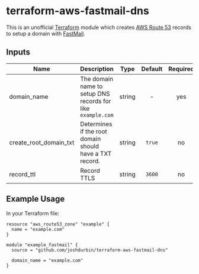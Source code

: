 # terraform-aws-fastmail-dns

This is an unofficial [Terraform](https://www.terraform.io) module which creates
[AWS Route 53](https://aws.amazon.com/route53/) records to setup a domain with
[FastMail](https://www.fastmail.com).

## Inputs

| Name | Description | Type | Default | Required |
|------|-------------|:----:|:-----:|:-----:|
| domain\_name | The domain name to setup DNS records for like `example.com` | string | - | yes |
| create\_root\_domain\_txt | Determines if the root domain should have a TXT record. | string | `true` | no |
| record\_ttl | Record TTLS | string | `3600` | no |

## Example Usage

In your Terraform file:

```
resource "aws_route53_zone" "example" {
  name = "example.com"
}

module "example_fastmail" {
  source = "github.com/joshdurbin/terraform-aws-fastmail-dns"

  domain_name = "example.com"
}
```
